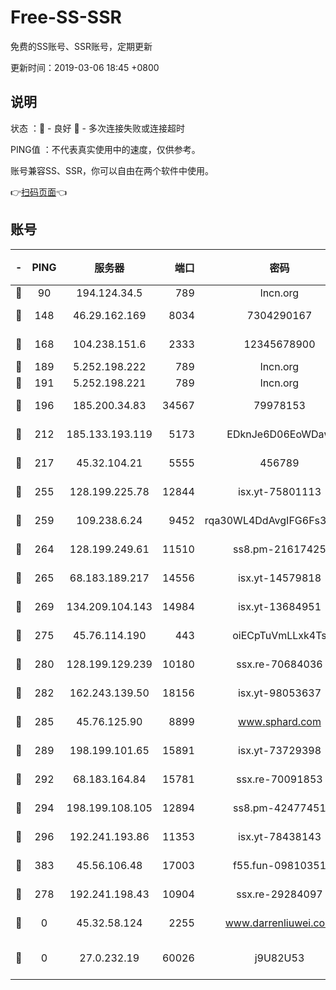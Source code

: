 # Free-SS-SSR

免费的SS账号、SSR账号，定期更新

更新时间：2019-03-06 18:45 +0800

## 说明

状态     ：🙂 - 良好 🙁 - 多次连接失败或连接超时

PING值   ：不代表真实使用中的速度，仅供参考。

账号兼容SS、SSR，你可以自由在两个软件中使用。

👉[扫码页面](https://liesauer.github.io/Free-SS-SSR/)👈

## 账号

|-|PING|服务器|端口|密码|加密方式|区域|
|:----:|:----:|:-----:|-----:|:----:|:----:|:----:|
|🙂|90|194.124.34.5|789|lncn.org|rc4|JP|
|🙂|148|46.29.162.169|8034|7304290167|aes-256-cfb|RU|
|🙂|168|104.238.151.6|2333|12345678900|aes-256-cfb|JP|
|🙂|189|5.252.198.222|789|lncn.org|rc4|JP|
|🙂|191|5.252.198.221|789|lncn.org|rc4|JP|
|🙂|196|185.200.34.83|34567|79978153|aes-256-cfb|US|
|🙂|212|185.133.193.119|5173|EDknJe6D06EoWDaw|aes-256-cfb|US|
|🙂|217|45.32.104.21|5555|456789|aes-256-cfb|SG|
|🙂|255|128.199.225.78|12844|isx.yt-75801113|aes-256-cfb|SG|
|🙂|259|109.238.6.24|9452|rqa30WL4DdAvgIFG6Fs3znzTa|aes-256-cfb|FR|
|🙂|264|128.199.249.61|11510|ss8.pm-21617425|aes-256-cfb|SG|
|🙂|265|68.183.189.217|14556|isx.yt-14579818|aes-256-cfb|SG|
|🙂|269|134.209.104.143|14984|isx.yt-13684951|aes-256-cfb|SG|
|🙂|275|45.76.114.190|443|oiECpTuVmLLxk4Ts|aes-256-cfb|AU|
|🙂|280|128.199.129.239|10180|ssx.re-70684036|aes-256-cfb|SG|
|🙂|282|162.243.139.50|18156|isx.yt-98053637|aes-256-cfb|US|
|🙂|285|45.76.125.90|8899|www.sphard.com|aes-256-cfb|AU|
|🙂|289|198.199.101.65|15891|isx.yt-73729398|aes-256-cfb|US|
|🙂|292|68.183.164.84|15781|ssx.re-70091853|aes-256-cfb|US|
|🙂|294|198.199.108.105|12894|ss8.pm-42477451|aes-256-cfb|US|
|🙂|296|192.241.193.86|11353|isx.yt-78438143|aes-256-cfb|US|
|🙂|383|45.56.106.48|17003|f55.fun-09810351|aes-256-cfb|US|
|🙂|278|192.241.198.43|10904|ssx.re-29284097|aes-256-cfb|US|
|🙁|0|45.32.58.124|2255|www.darrenliuwei.com|aes-256-cfb|JP|
|🙁|0|27.0.232.19|60026|j9U82U53|xchacha20-ietf-poly1305|HK|
